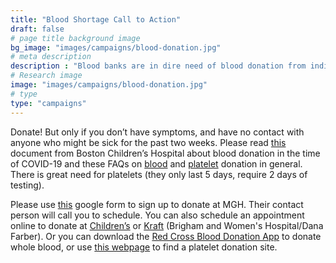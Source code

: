 ```yaml
---
title: "Blood Shortage Call to Action"
draft: false
# page title background image
bg_image: "images/campaigns/blood-donation.jpg"
# meta description
description : "Blood banks are in dire need of blood donation from individuals who are healthy and have not had any contact with potentially sick individuals."
# Research image
image: "images/campaigns/blood-donation.jpg"
# type
type: "campaigns"
---
```


Donate! But only if you don’t have symptoms, and have no contact with anyone who might be sick for the past two weeks. Please read [this](https://urldefense.proofpoint.com/v2/url?u=https-3A__www.childrenshospital.org_-2D_media_Ways-2Dto-2DHelp_Donate-2DBlood_covid-2D19-2Dblood-2Ddonor-2Dnotice-2D031720.ashx-3Fla-3Den-26hash-3DE86143AB62DE39EAE569A54FA803721EC5FEF22B&d=DwMFaQ&c=WO-RGvefibhHBZq3fL85hQ&r=D-_0TD7UKXJzfNWWi8GzoEscfxuYxdV9NXJFB7ukMy8&m=BAsSHAMfDeKshoE2ediDshnx4XYcsUnspmlB4JpB4pc&s=j4HzMxkRxYapOzSNEG-Wrihu6jEvjfnBGfLT7wXqjSk&e=) document from Boston Children’s Hospital about blood donation in the time of COVID-19 and these FAQs on [blood](https://urldefense.proofpoint.com/v2/url?u=https-3A__drive.google.com_file_d_1EpVkzqabL3DHIsnexFrb05z1gaA4lgj-5F_view-3Fusp-3Dsharing&d=DwMFaQ&c=WO-RGvefibhHBZq3fL85hQ&r=D-_0TD7UKXJzfNWWi8GzoEscfxuYxdV9NXJFB7ukMy8&m=BAsSHAMfDeKshoE2ediDshnx4XYcsUnspmlB4JpB4pc&s=6aJWZVEJNe8aWALotJ8h89zBw1tvQbXV13rOE6ufnpE&e=) and [platelet](https://urldefense.proofpoint.com/v2/url?u=https-3A__drive.google.com_open-3Fid-3D1xjm6d6I4GbF-5FL-2DnuWEK0hN34uSw8MWSv&d=DwMFaQ&c=WO-RGvefibhHBZq3fL85hQ&r=D-_0TD7UKXJzfNWWi8GzoEscfxuYxdV9NXJFB7ukMy8&m=BAsSHAMfDeKshoE2ediDshnx4XYcsUnspmlB4JpB4pc&s=hX70jzt0aIW9lwfpNXeZd2GnVx8dNLW_1vM2fRa8WuY&e=) donation in general. There is great need for platelets (they only last 5 days, require 2 days of testing).

Please use [this](https://urldefense.proofpoint.com/v2/url?u=https-3A__docs.google.com_forms_d_e_1FAIpQLSfEP9mBJ2oyIFL6nYf0NY1OAVwD-2D2rGPrHprXhghdbNLMcq1g_viewform&d=DwMFaQ&c=WO-RGvefibhHBZq3fL85hQ&r=D-_0TD7UKXJzfNWWi8GzoEscfxuYxdV9NXJFB7ukMy8&m=BAsSHAMfDeKshoE2ediDshnx4XYcsUnspmlB4JpB4pc&s=COtJDuB_eDLh1PSXQZhpQWBCVB8yea3yQLKZjV4Ox0w&e=) google form to sign up to donate at MGH. Their contact person will call you to schedule. You can also schedule an appointment online to donate at [Children’s](https://urldefense.proofpoint.com/v2/url?u=https-3A__www.halfpints.childrenshospital.org_&d=DwMFaQ&c=WO-RGvefibhHBZq3fL85hQ&r=D-_0TD7UKXJzfNWWi8GzoEscfxuYxdV9NXJFB7ukMy8&m=BAsSHAMfDeKshoE2ediDshnx4XYcsUnspmlB4JpB4pc&s=tgrySa9gJKXGoSQWRXFgckjGt46FPDkw1VWsXYcoqkU&e=) or [Kraft](https://urldefense.proofpoint.com/v2/url?u=https-3A__donor.kraftfamilyblooddonorcenter.org_donor_auth_signin&d=DwMFaQ&c=WO-RGvefibhHBZq3fL85hQ&r=D-_0TD7UKXJzfNWWi8GzoEscfxuYxdV9NXJFB7ukMy8&m=BAsSHAMfDeKshoE2ediDshnx4XYcsUnspmlB4JpB4pc&s=UHRyrIKUiA59voSpen4l4UWdx4rdOxFRFPqCLoxj9CE&e=) (Brigham and Women's Hospital/Dana Farber). Or you can download the [Red Cross Blood Donation App](https://urldefense.proofpoint.com/v2/url?u=https-3A__www.redcrossblood.org_blood-2Ddonor-2Dapp.html&d=DwMFaQ&c=WO-RGvefibhHBZq3fL85hQ&r=D-_0TD7UKXJzfNWWi8GzoEscfxuYxdV9NXJFB7ukMy8&m=BAsSHAMfDeKshoE2ediDshnx4XYcsUnspmlB4JpB4pc&s=Zx3tfgq2vI_ClG2E-NwoPTvyqMHI-rO49wH0_51DqHg&e=) to donate whole blood, or use [this webpage](https://urldefense.proofpoint.com/v2/url?u=https-3A__www.redcrossblood.org_give.html_drive-2Dresults-3Fdt-3DPL-26zipSponsor-3D02139&d=DwMFaQ&c=WO-RGvefibhHBZq3fL85hQ&r=D-_0TD7UKXJzfNWWi8GzoEscfxuYxdV9NXJFB7ukMy8&m=BAsSHAMfDeKshoE2ediDshnx4XYcsUnspmlB4JpB4pc&s=Agmv2EsV3W2-LmsAzQ6zxqK6KJMpm1q8NZlBTLJiCzs&e=) to find a platelet donation site.

